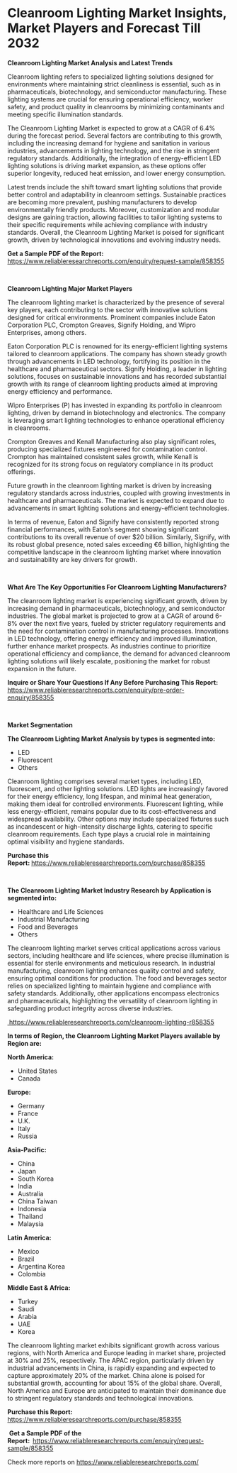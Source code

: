 <p><h1>Cleanroom Lighting Market Insights, Market Players and Forecast Till 2032</h1></p><p><strong>Cleanroom Lighting Market Analysis and Latest Trends</strong></p>
<p><p>Cleanroom lighting refers to specialized lighting solutions designed for environments where maintaining strict cleanliness is essential, such as in pharmaceuticals, biotechnology, and semiconductor manufacturing. These lighting systems are crucial for ensuring operational efficiency, worker safety, and product quality in cleanrooms by minimizing contaminants and meeting specific illumination standards.</p><p>The Cleanroom Lighting Market is expected to grow at a CAGR of 6.4% during the forecast period. Several factors are contributing to this growth, including the increasing demand for hygiene and sanitation in various industries, advancements in lighting technology, and the rise in stringent regulatory standards. Additionally, the integration of energy-efficient LED lighting solutions is driving market expansion, as these options offer superior longevity, reduced heat emission, and lower energy consumption.</p><p>Latest trends include the shift toward smart lighting solutions that provide better control and adaptability in cleanroom settings. Sustainable practices are becoming more prevalent, pushing manufacturers to develop environmentally friendly products. Moreover, customization and modular designs are gaining traction, allowing facilities to tailor lighting systems to their specific requirements while achieving compliance with industry standards. Overall, the Cleanroom Lighting Market is poised for significant growth, driven by technological innovations and evolving industry needs.</p></p>
<p><strong>Get a Sample PDF of the Report:&nbsp;</strong> <a href="https://www.reliableresearchreports.com/enquiry/request-sample/858355?utm_campaign=2476&utm_medium=2&utm_source=Github&utm_content=ia&utm_term=13022025&utm_id=cleanroom-lighting">https://www.reliableresearchreports.com/enquiry/request-sample/858355</a></p>
<p>&nbsp;</p>
<p><strong>Cleanroom Lighting Major Market Players</strong></p>
<p><p>The cleanroom lighting market is characterized by the presence of several key players, each contributing to the sector with innovative solutions designed for critical environments. Prominent companies include Eaton Corporation PLC, Crompton Greaves, Signify Holding, and Wipro Enterprises, among others. </p><p>Eaton Corporation PLC is renowned for its energy-efficient lighting systems tailored to cleanroom applications. The company has shown steady growth through advancements in LED technology, fortifying its position in the healthcare and pharmaceutical sectors. Signify Holding, a leader in lighting solutions, focuses on sustainable innovations and has recorded substantial growth with its range of cleanroom lighting products aimed at improving energy efficiency and performance.</p><p>Wipro Enterprises (P) has invested in expanding its portfolio in cleanroom lighting, driven by demand in biotechnology and electronics. The company is leveraging smart lighting technologies to enhance operational efficiency in cleanrooms.</p><p>Crompton Greaves and Kenall Manufacturing also play significant roles, producing specialized fixtures engineered for contamination control. Crompton has maintained consistent sales growth, while Kenall is recognized for its strong focus on regulatory compliance in its product offerings.</p><p>Future growth in the cleanroom lighting market is driven by increasing regulatory standards across industries, coupled with growing investments in healthcare and pharmaceuticals. The market is expected to expand due to advancements in smart lighting solutions and energy-efficient technologies.</p><p>In terms of revenue, Eaton and Signify have consistently reported strong financial performances, with Eaton’s segment showing significant contributions to its overall revenue of over $20 billion. Similarly, Signify, with its robust global presence, noted sales exceeding €6 billion, highlighting the competitive landscape in the cleanroom lighting market where innovation and sustainability are key drivers for growth.</p></p>
<p>&nbsp;</p>
<p><strong>What Are The Key Opportunities For Cleanroom Lighting Manufacturers?</strong></p>
<p><p>The cleanroom lighting market is experiencing significant growth, driven by increasing demand in pharmaceuticals, biotechnology, and semiconductor industries. The global market is projected to grow at a CAGR of around 6-8% over the next five years, fueled by stricter regulatory requirements and the need for contamination control in manufacturing processes. Innovations in LED technology, offering energy efficiency and improved illumination, further enhance market prospects. As industries continue to prioritize operational efficiency and compliance, the demand for advanced cleanroom lighting solutions will likely escalate, positioning the market for robust expansion in the future.</p></p>
<p><strong>Inquire or Share Your Questions If Any Before Purchasing This Report:</strong> <a href="https://www.reliableresearchreports.com/enquiry/pre-order-enquiry/858355?utm_campaign=2476&utm_medium=2&utm_source=Github&utm_content=ia&utm_term=13022025&utm_id=cleanroom-lighting">https://www.reliableresearchreports.com/enquiry/pre-order-enquiry/858355</a></p>
<p>&nbsp;</p>
<p><strong>Market Segmentation</strong></p>
<p><strong>The Cleanroom Lighting Market Analysis by types is segmented into:</strong></p>
<p><ul><li>LED</li><li>Fluorescent</li><li>Others</li></ul></p>
<p><p>Cleanroom lighting comprises several market types, including LED, fluorescent, and other lighting solutions. LED lights are increasingly favored for their energy efficiency, long lifespan, and minimal heat generation, making them ideal for controlled environments. Fluorescent lighting, while less energy-efficient, remains popular due to its cost-effectiveness and widespread availability. Other options may include specialized fixtures such as incandescent or high-intensity discharge lights, catering to specific cleanroom requirements. Each type plays a crucial role in maintaining optimal visibility and hygiene standards.</p></p>
<p><strong>Purchase this Report:&nbsp;</strong><a href="https://www.reliableresearchreports.com/purchase/858355?utm_campaign=2476&utm_medium=2&utm_source=Github&utm_content=ia&utm_term=13022025&utm_id=cleanroom-lighting">https://www.reliableresearchreports.com/purchase/858355</a></p>
<p>&nbsp;</p>
<p><strong>The Cleanroom Lighting Market Industry Research by Application is segmented into:</strong></p>
<p><ul><li>Healthcare and Life Sciences</li><li>Industrial Manufacturing</li><li>Food and Beverages</li><li>Others</li></ul></p>
<p><p>The cleanroom lighting market serves critical applications across various sectors, including healthcare and life sciences, where precise illumination is essential for sterile environments and meticulous research. In industrial manufacturing, cleanroom lighting enhances quality control and safety, ensuring optimal conditions for production. The food and beverages sector relies on specialized lighting to maintain hygiene and compliance with safety standards. Additionally, other applications encompass electronics and pharmaceuticals, highlighting the versatility of cleanroom lighting in safeguarding product integrity across diverse industries.</p></p>
<p><a href="https://www.reliableresearchreports.com/cleanroom-lighting-r858355?utm_campaign=2476&utm_medium=2&utm_source=Github&utm_content=ia&utm_term=13022025&utm_id=cleanroom-lighting">&nbsp;https://www.reliableresearchreports.com/cleanroom-lighting-r858355</a></p>
<p><strong>In terms of Region, the Cleanroom Lighting Market Players available by Region are:</strong></p>
<p>
    <p> <strong> North America: </strong>
        <ul>
            <li>United States</li>
            <li>Canada</li>
        </ul>
        </p> 
    <p> <strong> Europe: </strong>
        <ul>
            <li>Germany</li>
            <li>France</li>
            <li>U.K.</li>
            <li>Italy</li>
            <li>Russia</li>
        </ul>
        </p> 
    <p> <strong> Asia-Pacific: </strong>
        <ul>
            <li>China</li>
            <li>Japan</li>
            <li>South Korea</li>
            <li>India</li>
            <li>Australia</li>
            <li>China Taiwan</li>
            <li>Indonesia</li>
            <li>Thailand</li>
            <li>Malaysia</li>
        </ul>
        </p> 
    <p> <strong> Latin America: </strong>
        <ul>
            <li>Mexico</li>
            <li>Brazil</li>
            <li>Argentina Korea</li>
            <li>Colombia</li>
        </ul>
        </p> 
    <p> <strong> Middle East & Africa: </strong>
        <ul>
            <li>Turkey</li>
            <li>Saudi</li>
            <li>Arabia</li>
            <li>UAE</li>
            <li>Korea</li>
        </ul>
    </p>
    </p>
<p><p>The cleanroom lighting market exhibits significant growth across various regions, with North America and Europe leading in market share, projected at 30% and 25%, respectively. The APAC region, particularly driven by industrial advancements in China, is rapidly expanding and expected to capture approximately 20% of the market. China alone is poised for substantial growth, accounting for about 15% of the global share. Overall, North America and Europe are anticipated to maintain their dominance due to stringent regulatory standards and technological innovations.</p></p>
<p><strong>Purchase this Report: </strong><a href="https://www.reliableresearchreports.com/purchase/858355?utm_campaign=2476&utm_medium=2&utm_source=Github&utm_content=ia&utm_term=13022025&utm_id=cleanroom-lighting">https://www.reliableresearchreports.com/purchase/858355</a></p>
<p>&nbsp;<strong>Get a Sample PDF of the Report:&nbsp;&nbsp;</strong><a href="https://www.reliableresearchreports.com/enquiry/request-sample/858355?utm_campaign=2476&utm_medium=2&utm_source=Github&utm_content=ia&utm_term=13022025&utm_id=cleanroom-lighting">https://www.reliableresearchreports.com/enquiry/request-sample/858355</a></p>
<p><strong></strong></p>
<p>Check more reports on <a href="https://www.reliableresearchreports.com/?utm_campaign=2476&utm_medium=2&utm_source=Github&utm_content=ia&utm_term=13022025&utm_id=cleanroom-lighting">https://www.reliableresearchreports.com/</a></p>
